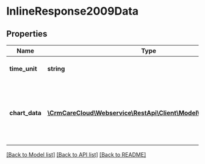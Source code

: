 # InlineResponse2009Data

## Properties
Name | Type | Description | Notes
------------ | ------------- | ------------- | -------------
**time_unit** | **string** | The time unit for X-axis | [optional] 
**chart_data** | [**\CrmCareCloud\Webservice\RestApi\Client\Model\ChartPointData[]**](ChartPointData.md) | Data for the chart display. The items are ordered by X-axis values ascending. | [optional] 

[[Back to Model list]](../../README.md#documentation-for-models) [[Back to API list]](../../README.md#documentation-for-api-endpoints) [[Back to README]](../../README.md)

